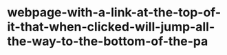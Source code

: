 # webpage-with-a-link-at-the-top-of-it-that-when-clicked-will-jump-all-the-way-to-the-bottom-of-the-pa